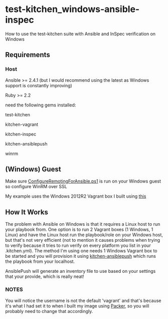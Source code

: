 # test-kitchen_windows-ansible-inspec
How to use the test-kitchen suite with Ansible and InSpec verification on Windows

## Requirements

### Host
 Ansible >= 2.4.1 (but I would recommend using the latest as Windows support is constantly improving)

Ruby >= 2.2

need the following gems installed:

 test-kitchen

 kitchen-vagrant

 kitchen-inspec

 kitchen-ansiblepush

 winrm

## (Windows) Guest
Make sure [ConfigureRemotingForAnsible.ps1](https://github.com/ansible/ansible/blob/devel/examples/scripts/ConfigureRemotingForAnsible.ps1) is run on your Windows guest so configure WinRM over SSL

My example uses the Windows 2012R2 Vagrant box I built using [this](https://github.com/Neutrollized/packer-windows)

## How It Works

The problem with Ansible on Windows is that it requires a Linux host to run your playbook from.  One option is to run 2 Vagrant boxes (1 Windows, 1 Linux) and have the Linux host run the playbook/role on your Windows host, but that's not very efficient (not to mention it causes problems when trying to verify because it tries to run verify on every platform you list in your .kitchen.yml).  The method I'm using one needs 1 Windows Vagrant box to be started and you will provision it using [kitchen-ansiblepush](https://github.com/ahelal/kitchen-ansiblepush) which runs the playbook from your localhost.

AnsiblePush will generate an inventory file to use based on your settings that your provide, which is really neat!

### NOTES

You will notice the username is not the default 'vagrant' and that's because it's what I had set it to when I built my image using [Packer](www.packer.io), so you will probably need to change that accordingly.
